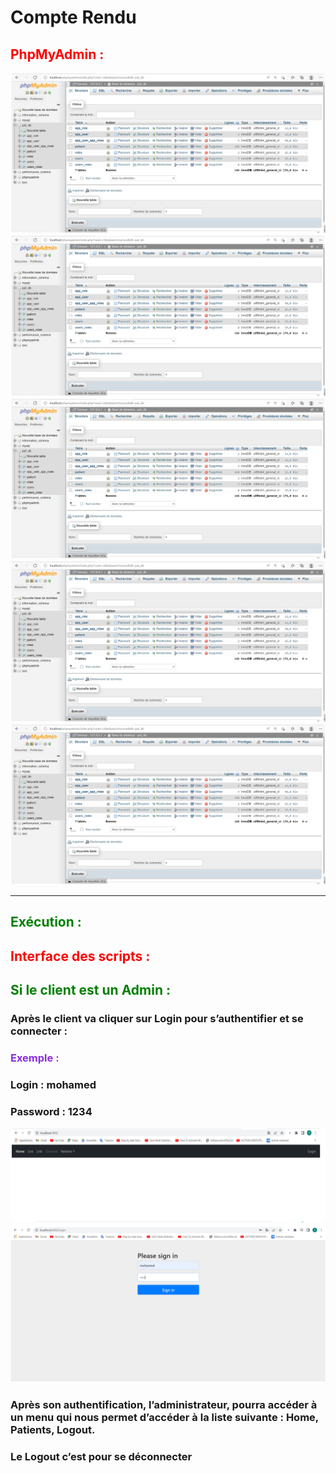 <h1>Compte Rendu</h1>
<h2 style="color: red">PhpMyAdmin :</h2>
<img src="captures/P1.PNG">
<img src="captures/P1.PNG">
<img src="captures/P1.PNG">
<img src="captures/P1.PNG">
<img src="captures/P1.PNG">
<hr>
<h2 style="color: green">Exécution :</h2>
<h2 style="color: red">Interface des scripts :</h2>
<h2 style="color: green">Si le client est un Admin :</h2>
<h3>Après le client va cliquer sur Login pour s’authentifier et se connecter :</h3>
<h3 style="color: blueviolet">Exemple :</h3>
<h3>Login : mohamed</h3>
<h3>Password : 1234</h3>
<img src="captures/E1.PNG">
<img src="captures/E2.PNG">
<h3>Après son authentification, l’administrateur, pourra accéder à un menu qui nous permet d’accéder à la liste suivante : Home, Patients, Logout.</h3>
<h3>Le Logout c’est pour se déconnecter</h3>
